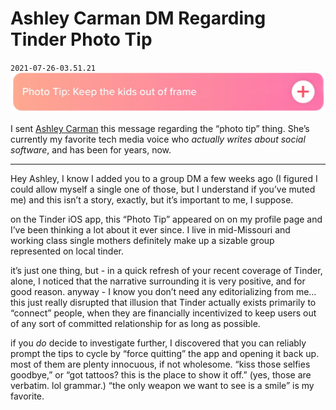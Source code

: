# Ashley Carman DM Regarding Tinder Photo Tip
`2021-07-26-03.51.21`
![The Goddamned Tip](images/TinderInflammatoryTip.PNG)

I sent [Ashley Carman](http://twitter.com/ashleyrcarman) this message regarding the “photo tip” thing. She’s currently my favorite tech media voice who *actually writes about social software*, and has been for years, now. 

***

Hey Ashley, I know I added you to a group DM a few weeks ago (I figured I could allow myself a single one of those, but I understand if you’ve muted me) and this isn’t a story, exactly, but it’s important to me, I suppose.

on the Tinder iOS app, this “Photo Tip” appeared on on my profile page and I’ve been thinking a lot about it ever since. I live in mid-Missouri and working class single mothers definitely make up a sizable group represented on local tinder. 

it’s just one thing, but - in a quick refresh of your recent coverage of Tinder, alone, I noticed that the narrative surrounding it is very positive, and for good reason. anyway - I know you don’t need any editorializing from me… this just really disrupted that illusion that Tinder actually exists primarily to “connect” people, when they are financially incentivized to keep users out of any sort of committed relationship for as long as possible.

if you *do* decide to investigate further, I discovered that you can reliably prompt the tips to cycle by “force quitting” the app and opening it back up. most of them are plenty innocuous, if not wholesome. “kiss those selfies goodbye,” or “got tattoos? this is the place to show it off.” (yes, those are verbatim. lol grammar.) “the only weapon we want to see is a smile” is my favorite.  